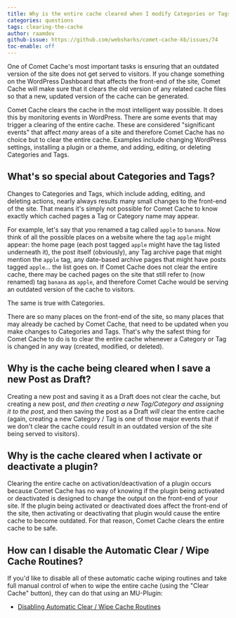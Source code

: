 ```yaml
---
title: Why is the entire cache cleared when I modify Categories or Tags?
categories: questions
tags: clearing-the-cache
author: raamdev
github-issue: https://github.com/websharks/comet-cache-kb/issues/74
toc-enable: off
---
```


One of Comet Cache's most important tasks is ensuring that an outdated version of the site does not get served to visitors. If you change something on the WordPress Dashboard that affects the front-end of the site, Comet Cache will make sure that it clears the old version of any related cache files so that a new, updated version of the cache can be generated.

Comet Cache clears the cache in the most intelligent way possible. It does this by monitoring events in WordPress. There are some events that may trigger a clearing of the entire cache. These are considered "significant events" that affect _many_ areas of a site and therefore Comet Cache has no choice but to clear the entire cache. Examples include changing WordPress settings, installing a plugin or a theme, and adding, editing, or deleting Categories and Tags.

## What's so special about Categories and Tags? 

Changes to Categories and Tags, which include adding, editing, and deleting actions, nearly always results many small changes to the front-end of the site. That means it's simply not possible for Comet Cache to know exactly which cached pages a Tag or Category name may appear.

For example, let's say that you renamed a tag called `apple` to `banana`. Now think of all the possible places on a website where the tag `apple` might appear: the home page (each post tagged `apple` might have the tag listed underneath it), the post itself (obviously), any Tag archive page that might mention the `apple` tag, any date-based archive pages that might have posts tagged `apple`... the list goes on. If Comet Cache does not clear the entire cache, there may be cached pages on the site that still refer to (now renamed) tag `banana` as `apple`, and therefore Comet Cache would be serving an outdated version of the cache to visitors.

The same is true with Categories. 

There are so many places on the front-end of the site, so many places that may already be cached by Comet Cache, that need to be updated when you make changes to Categories and Tags. That's why the safest thing for Comet Cache to do is to clear the entire cache whenever a Category or Tag is changed in any way (created, modified, or deleted).

## Why is the cache being cleared when I save a new Post as Draft?

Creating a new post and saving it as a Draft does not clear the cache, but creating a new post, _and then creating a new Tag/Category and assigning it to the post_, and then saving the post as a Draft _will_ clear the entire cache (again, creating a new Category / Tag is one of those major events that if we don't clear the cache could result in an outdated version of the site being served to visitors).

## Why is the cache cleared when I activate or deactivate a plugin?

Clearing the entire cache on activation/deactivation of a plugin occurs because Comet Cache has no way of knowing if the plugin being activated or deactivated is designed to change the output on the front-end of your site. If the plugin being activated or deactivated does affect the front-end of the site, then activating or deactivating that plugin would cause the entire cache to become outdated. For that reason, Comet Cache clears the entire cache to be safe.

## How can I disable the Automatic Clear / Wipe Cache Routines?

If you'd like to disable all of these automatic cache wiping routines and take full manual control of when to wipe the entire cache (using the "Clear Cache" button), they can do that using an MU-Plugin:

- [Disabling Automatic Clear / Wipe Cache Routines](http://cometcache.com/kb-article/disabling-automatic-clear-wipe-cache-routines/)
